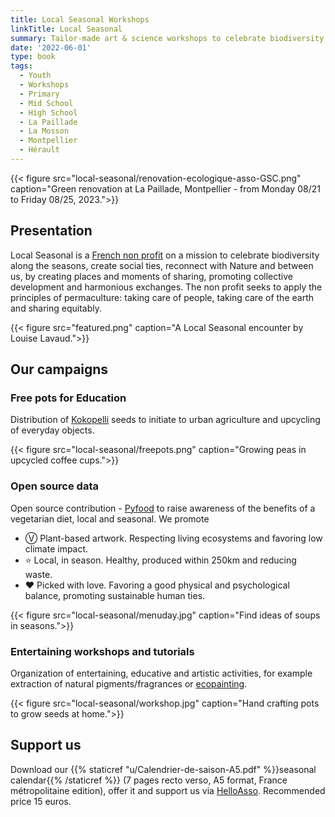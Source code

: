 ```yaml
---
title: Local Seasonal Workshops
linkTitle: Local Seasonal
summary: Tailor-made art & science workshops to celebrate biodiversity along the seasons, for youth and general public.
date: '2022-06-01'
type: book
tags:
  - Youth
  - Workshops
  - Primary
  - Mid School
  - High School
  - La Paillade
  - La Mosson
  - Montpellier
  - Hérault
---
```


{{< figure src="local-seasonal/renovation-ecologique-asso-GSC.png" caption="Green renovation at La Paillade, Montpellier - from Monday 08/21 to Friday 08/25, 2023.">}}

## Presentation

Local Seasonal is a [French non profit](https://www.journal-officiel.gouv.fr/associations/detail-annonce/associations_b/20200022/840) on a mission to celebrate biodiversity along the seasons, create social ties, reconnect with Nature and between us, by creating places and moments of sharing, promoting collective development and harmonious exchanges. The non profit seeks to apply the principles of permaculture: taking care of people, taking care of the earth and sharing equitably.

{{< figure src="featured.png" caption="A Local Seasonal encounter by Louise Lavaud.">}}

## Our campaigns

### Free pots for Education

Distribution of [Kokopelli](https://kokopelli-semences.fr/fr/) seeds to initiate to urban agriculture and upcycling of everyday objects.

{{< figure src="local-seasonal/freepots.png" caption="Growing peas in upcycled coffee cups.">}}

### Open source data

Open source contribution - [Pyfood](https://pyfood.readthedocs.io/en/latest/) to raise awareness of the benefits of a vegetarian diet, local and seasonal. We promote
- Ⓥ Plant-based artwork. Respecting living ecosystems and favoring low climate impact.
- ⭐ Local, in season. Healthy, produced within 250km and reducing waste.
- ❤ Picked with love. Favoring a good physical and psychological balance, promoting sustainable human ties.

{{< figure src="local-seasonal/menuday.jpg" caption="Find ideas of soups in seasons.">}}

### Entertaining workshops and tutorials

Organization of entertaining, educative and artistic activities, for example extraction of natural pigments/fragrances or [ecopainting](https://www.behance.net/gallery/104451387/Palette-di-Stagione).

{{< figure src="local-seasonal/workshop.jpg" caption="Hand crafting pots to grow seeds at home.">}}

## Support us

Download our {{% staticref "u/Calendrier-de-saison-A5.pdf" %}}seasonal calendar{{% /staticref %}} (7 pages recto verso, A5 format, France métropolitaine edition), offer it and support us via [HelloAsso](https://www.helloasso.com/associations/local-seasonal). Recommended price 15 euros.

